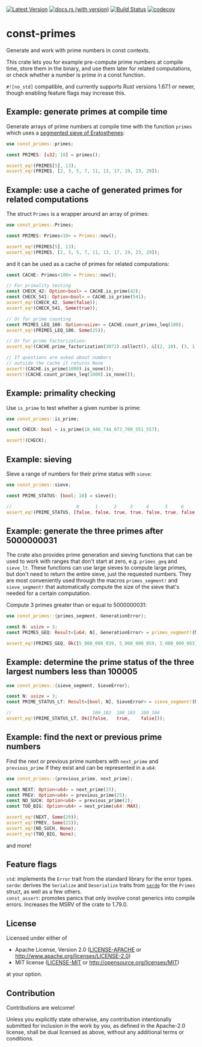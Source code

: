 [![Latest Version](https://img.shields.io/crates/v/const-primes.svg)](https://crates.io/crates/const-primes)
[![docs.rs (with version)](https://img.shields.io/docsrs/const-primes/latest?logo=docs.rs&label=docs.rs)](https://docs.rs/const-primes/latest/const_primes/)
[![Build Status](https://github.com/JSorngard/const-primes/actions/workflows/rust.yml/badge.svg)](https://github.com/JSorngard/const-primes/actions/workflows/rust.yml)
[![codecov](https://codecov.io/gh/JSorngard/const-primes/graph/badge.svg?token=KXBSRZ71Q0)](https://codecov.io/gh/JSorngard/const-primes)

# const-primes

Generate and work with prime numbers in const contexts.

This crate lets you for example pre-compute prime numbers at compile time, store them in the binary, and use them later for related computations,
or check whether a number is prime in a const function.

`#![no_std]` compatible, and currently supports Rust versions 1.67.1 or newer, though enabling feature flags may increase this.

## Example: generate primes at compile time

Generate arrays of prime numbers at compile time with the function `primes` which uses a [segmented sieve of Eratosthenes](https://en.wikipedia.org/wiki/Sieve_of_Eratosthenes#Segmented_sieve):
```rust
use const_primes::primes;

const PRIMES: [u32; 10] = primes();

assert_eq!(PRIMES[5], 13);
assert_eq!(PRIMES, [2, 3, 5, 7, 11, 13, 17, 19, 23, 29]);
```

## Example: use a cache of generated primes for related computations

The struct `Primes` is a wrapper around an array of primes:
```rust
use const_primes::Primes;

const PRIMES: Primes<10> = Primes::new();

assert_eq!(PRIMES[5], 13);
assert_eq!(PRIMES, [2, 3, 5, 7, 11, 13, 17, 19, 23, 29]);
```
and it can be used as a cache of primes for related computations:
```rust
const CACHE: Primes<100> = Primes::new();

// For primality testing
const CHECK_42: Option<bool> = CACHE.is_prime(42);
const CHECK_541: Option<bool> = CACHE.is_prime(541);
assert_eq!(CHECK_42, Some(false));
assert_eq!(CHECK_541, Some(true));

// Or for prime counting
const PRIMES_LEQ_100: Option<usize> = CACHE.count_primes_leq(100);
assert_eq!(PRIMES_LEQ_100, Some(25));

// Or for prime factorization:
assert_eq!(CACHE.prime_factorization(3072).collect(), &[(2, 10), (3, 1)])

// If questions are asked about numbers
// outside the cache it returns None
assert!(CACHE.is_prime(1000).is_none());
assert!(CACHE.count_primes_leq(1000).is_none());
```

## Example: primality checking

Use `is_prime` to test whether a given number is prime:
```rust
use const_primes::is_prime;

const CHECK: bool = is_prime(18_446_744_073_709_551_557);

assert!(CHECK);
```

## Example: sieving

Sieve a range of numbers for their prime status with `sieve`:
```rust
use const_primes::sieve;

const PRIME_STATUS: [bool; 10] = sieve();

//                        0      1      2     3     4      5     6      7     8      9
assert_eq!(PRIME_STATUS, [false, false, true, true, false, true, false, true, false, false]);
```  

## Example: generate the three primes after 5000000031

The crate also provides prime generation and sieving functions that can be used to work with ranges that don't start at zero, e.g. `primes_geq` and `sieve_lt`. These functions can use large sieves to compute large primes, but don't need to return the entire sieve, just the requested numbers.
They are most conveniently used through the macros `primes_segment!` and `sieve_segment!` that automatically compute the size of the sieve that's needed for a certain computation.

Compute 3 primes greater than or equal to 5000000031:
```rust
use const_primes::{primes_segment, GenerationError};

const N: usize = 3;
const PRIMES_GEQ: Result<[u64; N], GenerationError> = primes_segment!(N; >= 5_000_000_031);

assert_eq!(PRIMES_GEQ, Ok([5_000_000_039, 5_000_000_059, 5_000_000_063]));
```

## Example: determine the prime status of the three largest numbers less than 100005

```rust
use const_primes::{sieve_segment, SieveError};

const N: usize = 3;
const PRIME_STATUS_LT: Result<[bool; N], SieveError> = sieve_segment!(N; < 100_005);

//                              100_102  100_103  100_104
assert_eq!(PRIME_STATUS_LT, Ok([false,   true,    false]));
```

## Example: find the next or previous prime numbers

Find the next or previous prime numbers with `next_prime` and `previous_prime` if they exist and can be represented in a `u64`:
```rust
use const_primes::{previous_prime, next_prime};

const NEXT: Option<u64> = next_prime(25);
const PREV: Option<u64> = previous_prime(25);
const NO_SUCH: Option<u64> = previous_prime(2);
const TOO_BIG: Option<u64> = next_prime(u64::MAX);

assert_eq!(NEXT, Some(29));
assert_eq!(PREV, Some(23));
assert_eq!(NO_SUCH, None);
assert_eq!(TOO_BIG, None);
```
and more!

## Feature flags

`std`: implements the `Error` trait from the standard library for the error types.  
`serde`: derives the `Serialize` and `Deserialize` traits from [`serde`](https://crates.io/crates/serde) for the `Primes` struct, as well as a few others.  
`const_assert`: promotes panics that only involve const generics into compile errors. Increases the MSRV of the crate to 1.79.0.

## License

Licensed under either of

 * Apache License, Version 2.0 ([LICENSE-APACHE](https://github.com/JSorngard/const-primes/blob/main/LICENSE-APACHE) or <http://www.apache.org/licenses/LICENSE-2.0>)
 * MIT license ([LICENSE-MIT](https://github.com/JSorngard/const-primes/blob/main/LICENSE-MIT) or <http://opensource.org/licenses/MIT>)

at your option.

## Contribution

Contributions are welcome!

Unless you explicitly state otherwise, any contribution intentionally submitted
for inclusion in the work by you, as defined in the Apache-2.0 license, shall be
dual licensed as above, without any additional terms or conditions.
